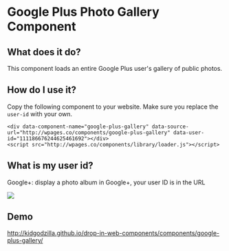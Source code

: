 # Google Plus Photo Gallery Component

## What does it do?

This component loads an entire Google Plus user's gallery of public photos.

## How do I use it?

Copy the following component to your website. Make sure you replace the `user-id` with your own.

    <div data-component-name="google-plus-gallery" data-source-url="http://wpages.co/components/google-plus-gallery" data-user-id="111186676244625461692"></div>
    <script src="http://wpages.co/components/library/loader.js"></script>

## What is my user id?

Google+: display a photo album in Google+, your user ID is in the URL

<img src="http://nanogallery.brisbois.fr/googleplus_userid.png">

## Demo

http://kidgodzilla.github.io/drop-in-web-components/components/google-plus-gallery/